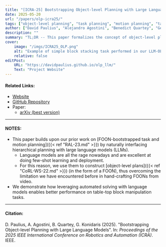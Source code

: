 ```yaml
---
title: "[ICRA-25] Bootstrapping Object-level Planning with Large Language Models"
date: 2025-05-20
url: "/papers/olp-icra25/"
tags: ["object-level planning", "task planning", "motion planning", "task and motion planning", "TAMP", "large language models", "LLM", "robot simulation"]
author: ["David Paulius", "Alejandro Agostini", "Benedict Quartey", "George Konidaris"]
description: ""
summary: "TL;DR -- This paper formalizes the concept of object-level planning and discusses how this level of planning naturally integrates with large language models (LLMs)."
cover:
    image: "/imgs/ICRA25_OLP.png"
    alt: "Example of simple block stacking task performed in our LLM-OLP paper"
    relative: false
editPost:
    URL: "https://davidpaulius.github.io/olp_llm/"
    Text: "Project Website"
---
```


#### Related Links:

+ [Website](https://davidpaulius.github.io/olp_llm/)
+ [GitHub Repository](https://github.com/davidpaulius/olp_llm)
+ Paper:
  + [arXiv (best version)](https://arxiv.org/abs/2409.12262)
---

#### NOTES:

+ This paper builds upon our prior work on [FOON-bootstrapped task and motion planning]({{< ref "RAL-23.md" >}}) by naturally interfacing hierarchical planning with large language models (LLMs).
  + Language models are all the rage nowadays and are excellent at doing few-shot learning and deployment.
  + For this reason, we use them to construct [object-level plans]({{< ref "CoRL-WS-22.md" >}}) (in the form of a FOON), thus overcoming the limitation we have encountered before in hand-crafting FOONs from video.
+ We demonstrate how leveraging automated solving with language models enables better performance on table-top block manipulation tasks.

---

#### Citation:

D. Paulius, A. Agostini, B. Quartey, G. Konidaris (2025). "Bootstrapping Object-level Planning with Large Language Models". In: *Proceedings of the 2025 IEEE International Conference on Robotics and Automation (ICRA)*. IEEE.

